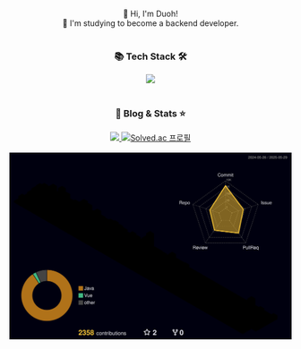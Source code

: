 <div align="center">
  	<br>👋 Hi, I'm Duoh!
  	<br>🚀 I'm studying to become a backend developer.
</div>

<br>

<div align="center">
	<h3>📚 Tech Stack 🛠️</h3>
	<img src="https://skillicons.dev/icons?i=java,spring,mysql,redis,rabbitmq,elasticsearch,docker,kubernetes,nginx,aws,js,vue&perline=6" />
</div>

<br>

<div align="center">
	<h3>🌱 Blog & Stats ⭐️</h3>
  	<a href="https://blog.naver.com/regretduo">
    	<img src="https://img.shields.io/badge/Blog-03C75A?style=flat&logo=Naver&logoColor=white" />
  	</a>
  	<a href="https://solved.ac/kduoh99">
    	<img src="http://mazassumnida.wtf/api/mini/generate_badge?boj=kduoh99" alt="Solved.ac 프로필" />
  	</a>
</div>

<br>

<div align="center">
  	<img src="./profile-3d-contrib/profile-night-rainbow.svg" />
</div>
